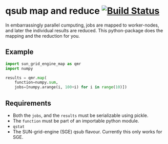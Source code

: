 # qsub map and reduce [![Build Status](https://travis-ci.org/cherenkov-plenoscope/sun_grid_engine_map.svg?branch=master)](https://travis-ci.org/cherenkov-plenoscope/sun_grid_engine_map)

In embarrassingly parallel cumputing, jobs are mapped to worker-nodes, and later the individual results are reduced. This python-package does the mapping and the reduction for you.

## Example
```python
import sun_grid_engine_map as qmr
import numpy

results = qmr.map(
    function=numpy.sum,
    jobs=[numpy.arange(i, 100+i) for i in range(10)])
```

## Requirements
- Both the ```jobs```, and the ```results``` must be serializable using pickle.
- The ```function``` must be part of an importable python module.
- ```qstat```
- The SUN-grid-engine (SGE) qsub flavour. Currently this only works for SGE.
